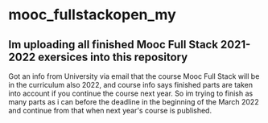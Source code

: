 # mooc_fullstackopen_my
Im uploading all finished Mooc Full Stack 2021-2022 exersices into this repository
---
Got an info from University via email that the course Mooc Full Stack will be in the curriculum also 2022, and course info says finished parts are taken into account if you continue the course next year. So im trying to finish as many parts as i can before the deadline in the beginning of the March 2022 and continue from that when next year's course is published.
